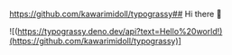 https://github.com/kawarimidoll/typograssy## Hi there 👋

<!--
**Gwin2/Gwin2** is a ✨ _special_ ✨ repository because its `README.md` (this file) appears on your GitHub profile.

Here are some ideas to get you started:

- 🔭 I’m currently working on ...
- 🌱 I’m currently learning ...
- 👯 I’m looking to collaborate on ...
- 🤔 I’m looking for help with ...
- 💬 Ask me about ...
- 📫 How to reach me: ...
- 😄 Pronouns: ...
- ⚡ Fun fact: ...
-->

![(https://typograssy.deno.dev/api?text=Hello%20world!)(https://github.com/kawarimidoll/typograssy)]
